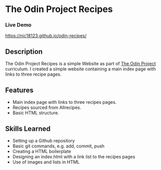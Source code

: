 # The Odin Project Recipes

### Live Demo
https://nic18123.github.io/odin-recipes/

## Description
The Odin Project Recipes is a simple Website as part of [The Odin Project](https://www.theodinproject.com/) curriculum. 
I created a simple website containing a main index page with links to three recipe pages.

## Features
- Main index page with links to three recipes pages.
- Recipes sourced from Allrecipes.
- Basic HTML structure.

## Skills Learned
- Setting up a Github repository
- Basic git commands, e.g. add, commit, push
- Creating a HTML boilerplate
- Designing an index.html with a link list to the recipes pages
- Use of images and lists in HTML